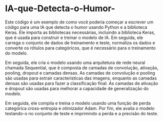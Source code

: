 # IA-que-Detecta-o-Humor-

Este código é um exemplo de como você poderia começar a escrever um código para uma IA que detecta o humor usando Python e a biblioteca Keras. Ele importa as bibliotecas necessárias, incluindo a biblioteca Keras, que é usada para construir e treinar o modelo de IA. Em seguida, ele carrega o conjunto de dados de treinamento e teste, normaliza os dados e converte os rótulos para categóricos, que é necessário para o treinamento do modelo.

Em seguida, ele cria o modelo usando uma arquitetura de rede neural chamada Sequential, que é composta de camadas de convolução, ativação, pooling, dropout e camadas densas. As camadas de convolução e pooling são usadas para extrair características das imagens, enquanto as camadas densas são usadas para fazer a classificação final. As camadas de ativação e dropout são usadas para melhorar a capacidade de generalização do modelo.

Em seguida, ele compila e treina o modelo usando uma função de perda categórica cross-entropia e otimizador Adam. Por fim, ele avalia o modelo testando-o no conjunto de teste e imprimindo a perda e a precisão do teste.
